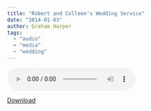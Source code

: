 ```yaml
---
title: "Robert and Colleen's Wedding Service"
date: "2014-01-03"
author: Graham Harper
tags:
  - "audio"
  - "media"
  - "wedding"
---
```


<audio controls src="https://f001.backblazeb2.com/file/harperfamily-media/robert-and-colleens-wedding-service.mp3"></audio>

[Download](https://f001.backblazeb2.com/file/harperfamily-media/robert-and-colleens-wedding-service.mp3)
